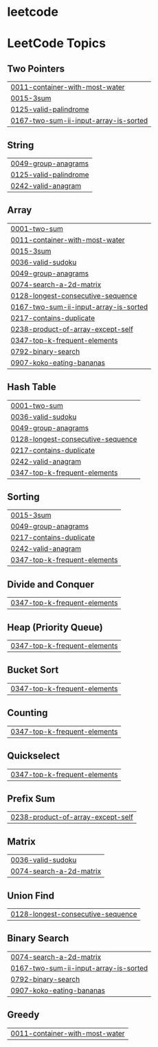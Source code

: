 # leetcode
<!---LeetCode Topics Start-->
# LeetCode Topics
## Two Pointers
|  |
| ------- |
| [0011-container-with-most-water](https://github.com/DaZeTw/leetcode/tree/master/0011-container-with-most-water) |
| [0015-3sum](https://github.com/DaZeTw/leetcode/tree/master/0015-3sum) |
| [0125-valid-palindrome](https://github.com/DaZeTw/leetcode/tree/master/0125-valid-palindrome) |
| [0167-two-sum-ii-input-array-is-sorted](https://github.com/DaZeTw/leetcode/tree/master/0167-two-sum-ii-input-array-is-sorted) |
## String
|  |
| ------- |
| [0049-group-anagrams](https://github.com/DaZeTw/leetcode/tree/master/0049-group-anagrams) |
| [0125-valid-palindrome](https://github.com/DaZeTw/leetcode/tree/master/0125-valid-palindrome) |
| [0242-valid-anagram](https://github.com/DaZeTw/leetcode/tree/master/0242-valid-anagram) |
## Array
|  |
| ------- |
| [0001-two-sum](https://github.com/DaZeTw/leetcode/tree/master/0001-two-sum) |
| [0011-container-with-most-water](https://github.com/DaZeTw/leetcode/tree/master/0011-container-with-most-water) |
| [0015-3sum](https://github.com/DaZeTw/leetcode/tree/master/0015-3sum) |
| [0036-valid-sudoku](https://github.com/DaZeTw/leetcode/tree/master/0036-valid-sudoku) |
| [0049-group-anagrams](https://github.com/DaZeTw/leetcode/tree/master/0049-group-anagrams) |
| [0074-search-a-2d-matrix](https://github.com/DaZeTw/leetcode/tree/master/0074-search-a-2d-matrix) |
| [0128-longest-consecutive-sequence](https://github.com/DaZeTw/leetcode/tree/master/0128-longest-consecutive-sequence) |
| [0167-two-sum-ii-input-array-is-sorted](https://github.com/DaZeTw/leetcode/tree/master/0167-two-sum-ii-input-array-is-sorted) |
| [0217-contains-duplicate](https://github.com/DaZeTw/leetcode/tree/master/0217-contains-duplicate) |
| [0238-product-of-array-except-self](https://github.com/DaZeTw/leetcode/tree/master/0238-product-of-array-except-self) |
| [0347-top-k-frequent-elements](https://github.com/DaZeTw/leetcode/tree/master/0347-top-k-frequent-elements) |
| [0792-binary-search](https://github.com/DaZeTw/leetcode/tree/master/0792-binary-search) |
| [0907-koko-eating-bananas](https://github.com/DaZeTw/leetcode/tree/master/0907-koko-eating-bananas) |
## Hash Table
|  |
| ------- |
| [0001-two-sum](https://github.com/DaZeTw/leetcode/tree/master/0001-two-sum) |
| [0036-valid-sudoku](https://github.com/DaZeTw/leetcode/tree/master/0036-valid-sudoku) |
| [0049-group-anagrams](https://github.com/DaZeTw/leetcode/tree/master/0049-group-anagrams) |
| [0128-longest-consecutive-sequence](https://github.com/DaZeTw/leetcode/tree/master/0128-longest-consecutive-sequence) |
| [0217-contains-duplicate](https://github.com/DaZeTw/leetcode/tree/master/0217-contains-duplicate) |
| [0242-valid-anagram](https://github.com/DaZeTw/leetcode/tree/master/0242-valid-anagram) |
| [0347-top-k-frequent-elements](https://github.com/DaZeTw/leetcode/tree/master/0347-top-k-frequent-elements) |
## Sorting
|  |
| ------- |
| [0015-3sum](https://github.com/DaZeTw/leetcode/tree/master/0015-3sum) |
| [0049-group-anagrams](https://github.com/DaZeTw/leetcode/tree/master/0049-group-anagrams) |
| [0217-contains-duplicate](https://github.com/DaZeTw/leetcode/tree/master/0217-contains-duplicate) |
| [0242-valid-anagram](https://github.com/DaZeTw/leetcode/tree/master/0242-valid-anagram) |
| [0347-top-k-frequent-elements](https://github.com/DaZeTw/leetcode/tree/master/0347-top-k-frequent-elements) |
## Divide and Conquer
|  |
| ------- |
| [0347-top-k-frequent-elements](https://github.com/DaZeTw/leetcode/tree/master/0347-top-k-frequent-elements) |
## Heap (Priority Queue)
|  |
| ------- |
| [0347-top-k-frequent-elements](https://github.com/DaZeTw/leetcode/tree/master/0347-top-k-frequent-elements) |
## Bucket Sort
|  |
| ------- |
| [0347-top-k-frequent-elements](https://github.com/DaZeTw/leetcode/tree/master/0347-top-k-frequent-elements) |
## Counting
|  |
| ------- |
| [0347-top-k-frequent-elements](https://github.com/DaZeTw/leetcode/tree/master/0347-top-k-frequent-elements) |
## Quickselect
|  |
| ------- |
| [0347-top-k-frequent-elements](https://github.com/DaZeTw/leetcode/tree/master/0347-top-k-frequent-elements) |
## Prefix Sum
|  |
| ------- |
| [0238-product-of-array-except-self](https://github.com/DaZeTw/leetcode/tree/master/0238-product-of-array-except-self) |
## Matrix
|  |
| ------- |
| [0036-valid-sudoku](https://github.com/DaZeTw/leetcode/tree/master/0036-valid-sudoku) |
| [0074-search-a-2d-matrix](https://github.com/DaZeTw/leetcode/tree/master/0074-search-a-2d-matrix) |
## Union Find
|  |
| ------- |
| [0128-longest-consecutive-sequence](https://github.com/DaZeTw/leetcode/tree/master/0128-longest-consecutive-sequence) |
## Binary Search
|  |
| ------- |
| [0074-search-a-2d-matrix](https://github.com/DaZeTw/leetcode/tree/master/0074-search-a-2d-matrix) |
| [0167-two-sum-ii-input-array-is-sorted](https://github.com/DaZeTw/leetcode/tree/master/0167-two-sum-ii-input-array-is-sorted) |
| [0792-binary-search](https://github.com/DaZeTw/leetcode/tree/master/0792-binary-search) |
| [0907-koko-eating-bananas](https://github.com/DaZeTw/leetcode/tree/master/0907-koko-eating-bananas) |
## Greedy
|  |
| ------- |
| [0011-container-with-most-water](https://github.com/DaZeTw/leetcode/tree/master/0011-container-with-most-water) |
<!---LeetCode Topics End-->
